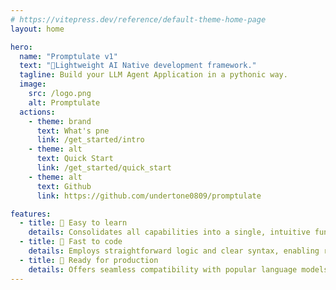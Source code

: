 ```yaml
---
# https://vitepress.dev/reference/default-theme-home-page
layout: home

hero:
  name: "Promptulate v1" 
  text: "🚀Lightweight AI Native development framework."
  tagline: Build your LLM Agent Application in a pythonic way.
  image:
    src: /logo.png
    alt: Promptulate
  actions:
    - theme: brand
      text: What's pne
      link: /get_started/intro
    - theme: alt
      text: Quick Start
      link: /get_started/quick_start
    - theme: alt
      text: Github
      link: https://github.com/undertone0809/promptulate

features:
  - title: 📖 Easy to learn
    details: Consolidates all capabilities into a single, intuitive function, making it effortless to grasp and implement complex AI functionalities.
  - title: 🚀 Fast to code
    details: Employs straightforward logic and clear syntax, enabling rapid development and easy comprehension for efficient AI application building.
  - title: 🧰 Ready for production
    details: Offers seamless compatibility with popular language models and provides a comprehensive suite of production-ready components for robust, scalable AI solutions.
---
```


<script setup>
import { onMounted } from 'vue'
import { useData } from 'vitepress'

const { site, theme } = useData()

onMounted(() => {
  if (typeof window !== 'undefined') {
    const notification = document.createElement('div')
    notification.innerHTML = `
      🎉 Promptulate v2 has been released!
      <a href="https://www.promptulate.cn" style="color: #d47959; text-decoration: underline;">Check it out!</a>
      <span style="position: absolute; top: 5px; right: 10px; cursor: pointer; font-size: 18px;">&times;</span>
    `
    notification.style.cssText = `
      position: fixed;
      top: 80px;
      left: 50%;
      transform: translateX(-50%);
      background-color: white;
      color: #333;
      text-align: center;
      padding: 10px 15px;
      border-radius: 20px;
      box-shadow: 0 2px 10px rgba(0,0,0,0.1);
      z-index: 1001;
      font-size: 14px;
      max-width: 300px;
    `

    document.body.appendChild(notification)

    // Close button functionality
    const closeButton = notification.querySelector('span')
    closeButton.onclick = function(e) {
      e.stopPropagation()
      notification.style.display = 'none'
    }

    // Redirect on clicking the notification (except for the close button)
    notification.onclick = function(e) {
      if (e.target !== closeButton) {
        window.location.href = 'https://www.promptulate.cn'
      }
    }
  }
})
</script>
